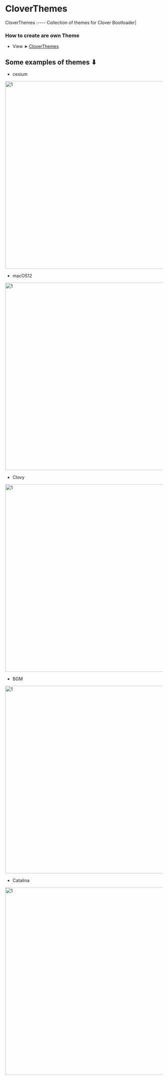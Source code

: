 # CloverThemes


CloverThemes
:----
Collection of themes for Clover Bootloader|

### How to create are own Theme
- View ➤ [CloverThemes](https://www.insanelymac.com/forum/topic/288685-clover-themes/)

## Some examples of themes ⬇︎

- cesium
<img width="600" alt="1" src="https://user-images.githubusercontent.com/6248794/163812944-e3f06d0a-5cd9-4fe9-acd0-34050b15d64d.png">

- macOS12
<img width="600" alt="1" src="https://user-images.githubusercontent.com/6248794/163812946-5dc85e11-ff72-48a8-9052-aaab126e1de8.png">

- Clovy
<img width="600" alt="1" src="https://user-images.githubusercontent.com/6248794/163812949-f4d3f953-71f0-4083-9f4c-11bb084781d3.png">

- BGM
<img width="600" alt="1" src="https://user-images.githubusercontent.com/6248794/163812948-cdcee883-ca91-40e0-8e23-e45e4f061891.png">

- Catalina
<img width="600" alt="1" src="https://user-images.githubusercontent.com/6248794/163816582-218c0d9e-253b-4ad3-83f7-f89b1554c036.png ">






